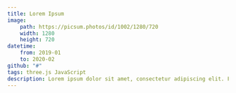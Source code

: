 ```yaml
---
title: Lorem Ipsum
image:
    path: https://picsum.photos/id/1002/1280/720
    width: 1280
    height: 720
datetime:
    from: 2019-01
    to: 2020-02
github: "#"
tags: three.js JavaScript
description: Lorem ipsum dolor sit amet, consectetur adipiscing elit. Fusce bibendum neque eget nunc mattis eu sollicitudin enim tincidunt. Vestibulum lacus tortor, ultricies id dignissim ac, bibendum in velit.
---
```

